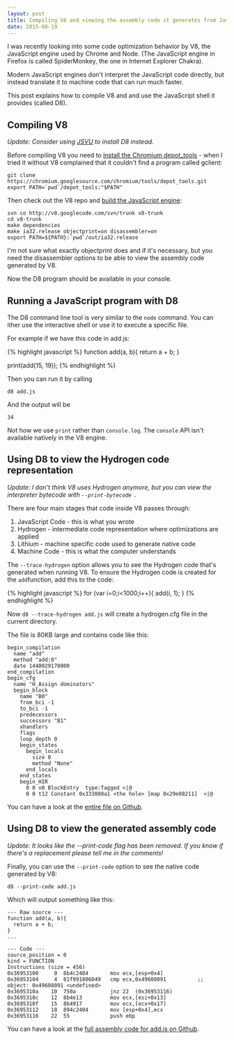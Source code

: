```yaml
---
layout: post
title: Compiling V8 and viewing the assembly code it generates from JavaScript
date: 2015-08-19
---
```


I was recently looking into some code optimization behavior by V8, the JavaScript engine used by Chrome and Node. (The JavaScript engine in Firefox is called SpiderMonkey, the one in Internet Explorer Chakra).

Modern JavaScript engines don't interpret the JavaScript code directly, but instead translate it to machine code that can run much faster.

This post explains how to compile V8 and and use the JavaScript shell it provides (called D8).

## Compiling V8

*Update: Consider using [JSVU](https://github.com/GoogleChromeLabs/jsvu) to install D8 instead.*

Before compiling V8 you need to [install the Chromium depot_tools](http://dev.chromium.org/developers/how-tos/install-depot-tools) - when I tried it without V8 complained that it couldn't find a program called gclient:

    git clone https://chromium.googlesource.com/chromium/tools/depot_tools.git
    export PATH=`pwd`/depot_tools:"$PATH"

Then check out the V8 repo and [build the JavaScript engine](http://stackoverflow.com/a/16242806):

    svn co http://v8.googlecode.com/svn/trunk v8-trunk
    cd v8-trunk
    make dependencies
    make ia32.release objectprint=on disassembler=on
    export PATH=${PATH}:`pwd`/out/ia32.release

I'm not sure what exactly objectprint does and if it's necessary, but you need the disassembler options to be able to view the assembly code generated by V8.

Now the D8 program should be available in your console.

## Running a JavaScript program with D8

The D8 command line tool is very similar to the `node` command. You can ither use the interactive shell or use it to execute a specific file.

For example if we have this code in add.js:

{% highlight javascript %}
function add(a, b){
  return a + b;
}

print(add(15, 19));
{% endhighlight %}

Then you can run it by calling

    d8 add.js

And the output will be

    34

Not how we use `print` rather than `console.log`. The `console` API isn't available natively in the V8 engine.

## Using D8 to view the Hydrogen code representation

*Update: I don't think V8 uses Hydrogen anymore, but you can view the interpreter bytecode with `--print-bytecode
`.*

There are four main stages that code inside V8 passes through:

1. JavaScript Code - this is what you wrote
2. Hydrogen - intermediate code representation where optimizations are applied
3. Lithium - machine specific code used to generate native code
4. Machine Code - this is what the computer understands

The `--trace-hydrogen` option allows you to see the Hydrogen code that's generated when running V8. To ensure the Hydrogen code is created for the `add`function, add this to the code:

{% highlight javascript %}
for (var i=0;i<1000;i++){
  add(i, 1);
}
{% endhighlight %}

Now `d8 --trace-hydrogen add.js` will create a hydrogen.cfg file in the current directory.

The file is 80KB large and contains code like this:

    begin_compilation
      name "add"
      method "add:0"
      date 1440029178000
    end_compilation
    begin_cfg
      name "H_Assign dominators"
      begin_block
        name "B0"
        from_bci -1
        to_bci -1
        predecessors
        successors "B1"
        xhandlers
        flags
        loop_depth 0
        begin_states
          begin_locals
            size 0
            method "None"
          end_locals
        end_states
        begin_HIR
          0 0 v0 BlockEntry  type:Tagged <|@
          0 0 t12 Constant 0x333080a1 <the hole> [map 0x29e08211]  <|@

You can have a look at the [entire file on Github](https://gist.github.com/mattzeunert/baea04b55ae16042aea6).

## Using D8 to view the generated assembly code

*Update: It looks like the --print-code flag has been removed. If you know if there's a replacement please tell me in the comments!*

Finally, you can use the `--print-code` option to see the native code generated by V8:

    d8 --print-code add.js

Which will output something like this:

    --- Raw source ---
    function add(a, b){
      return a + b;
    }
    ...

    --- Code ---
    source_position = 0
    kind = FUNCTION
    Instructions (size = 456)
    0x36953100     0  8b4c2404       mov ecx,[esp+0x4]
    0x36953104     4  81f991806049   cmp ecx,0x49608091          ;; object: 0x49608091 <undefined>
    0x3695310a    10  750a           jnz 22  (0x36953116)
    0x3695310c    12  8b4e13         mov ecx,[esi+0x13]
    0x3695310f    15  8b4917         mov ecx,[ecx+0x17]
    0x36953112    18  894c2404       mov [esp+0x4],ecx
    0x36953116    22  55             push ebp


You can have a look at the [full assembly code for add.js on Github](https://gist.github.com/mattzeunert/ed89b07ef86eafe2dc02).
